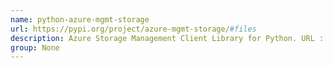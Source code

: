 ```yaml
---
name: python-azure-mgmt-storage
url: https://pypi.org/project/azure-mgmt-storage/#files
description: Azure Storage Management Client Library for Python. URL : https://pypi.org/project/azure-mgmt-storage/#files Groups : None
group: None
---
```

